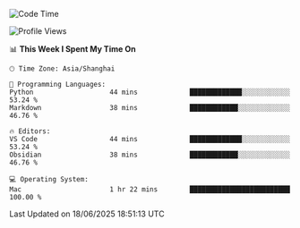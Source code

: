<!--START_SECTION:waka-->
![Code Time](http://img.shields.io/badge/Code%20Time-550%20hrs%2045%20mins-blue)

![Profile Views](http://img.shields.io/badge/Profile%20Views-0-blue)

📊 **This Week I Spent My Time On** 

```text
🕑︎ Time Zone: Asia/Shanghai

💬 Programming Languages: 
Python                   44 mins             █████████████░░░░░░░░░░░░   53.24 % 
Markdown                 38 mins             ████████████░░░░░░░░░░░░░   46.76 % 

🔥 Editors: 
VS Code                  44 mins             █████████████░░░░░░░░░░░░   53.24 % 
Obsidian                 38 mins             ████████████░░░░░░░░░░░░░   46.76 % 

💻 Operating System: 
Mac                      1 hr 22 mins        █████████████████████████   100.00 % 
```


 Last Updated on 18/06/2025 18:51:13 UTC
<!--END_SECTION:waka-->
